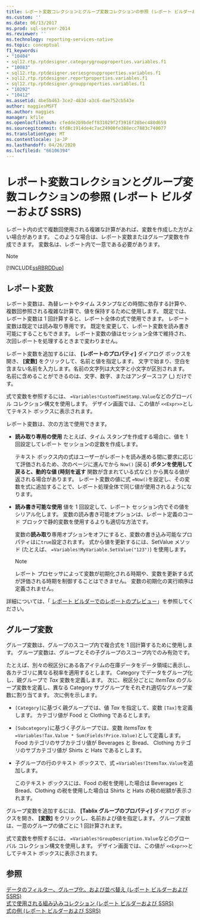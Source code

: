 ```yaml
---
title: レポート変数コレクションとグループ変数コレクションの参照 (レポート ビルダーおよび SSRS) | Microsoft Docs
ms.custom: ''
ms.date: 06/13/2017
ms.prod: sql-server-2014
ms.reviewer: ''
ms.technology: reporting-services-native
ms.topic: conceptual
f1_keywords:
- "10404"
- sql12.rtp.rptdesigner.categorygroupproperties.variables.f1
- "10083"
- sql12.rtp.rptdesigner.seriesgroupproperties.variables.f1
- sql12.rtp.rptdesigner.reportproperties.variables.f1
- sql12.rtp.rptdesigner.groupproperties.variables.f1
- "10292"
- "10412"
ms.assetid: 4be5b463-3ce2-483d-a3c6-dae752cb543e
author: maggiesMSFT
ms.author: maggies
manager: kfile
ms.openlocfilehash: cfedde2b9bdeff831029f2f3916f28bec480d659
ms.sourcegitcommit: 6fd8c1914de4c7ac24900fe388ecc7883c740077
ms.translationtype: MT
ms.contentlocale: ja-JP
ms.lasthandoff: 04/26/2020
ms.locfileid: "66106394"
---
```

# <a name="report-and-group-variables-collections-references-report-builder-and-ssrs"></a>レポート変数コレクションとグループ変数コレクションの参照 (レポート ビルダーおよび SSRS)
  レポート内の式で複数回使用される複雑な計算があれば、変数を作成した方がよい場合があります。 このような場合は、レポート変数またはグループ変数を作成できます。 変数名は、レポート内で一意である必要があります。  
  
> [!NOTE]  
>  [!INCLUDE[ssRBRDDup](../../includes/ssrbrddup-md.md)]  
  
## <a name="report-variables"></a>レポート変数  
 レポート変数は、為替レートやタイム スタンプなどの時間に依存する計算や、複数回参照される複雑な計算で、値を保持するために使用します。 既定では、レポート変数は 1 回計算すると、レポート全体の式で使用できます。 レポート変数は既定では読み取り専用です。 既定を変更して、レポート変数を読み書き可能にすることもできます。 レポート変数の値はセッション全体で維持され、次回レポートを処理するときまで変わりません。  
  
 レポート変数を追加するには、 **[レポートのプロパティ]** ダイアログ ボックスを開き、 **[変数]** をクリックして、名前と値を指定します。 文字で始まり、空白を含まない名前を入力します。名前の文字列は大文字と小文字が区別されます。 名前に含めることができるのは、文字、数字、またはアンダースコア (_) だけです。  
  
 式で変数を参照するには、 `=Variables!CustomTimeStamp.Value`などのグローバル コレクション構文を使用します。 デザイン画面では、この値が `<<Expr>>`としてテキスト ボックスに表示されます。  
  
 レポート変数は、次の方法で使用できます。  
  
-   **読み取り専用の使用** たとえば、タイム スタンプを作成する場合に、値を 1 回設定してレポート セッションの定数を作成します。  
  
     テキスト ボックス内の式はユーザーがレポートを読み進める間に要求に応じて評価されるため、次のページに進んでから `Now()` [戻る] **ボタンを使用して戻ると、動的な値 (時刻を返す** 関数が含まれている式など) から異なる値が返される場合があります。 レポート変数の値に式 `=Now()`を設定し、その変数を式に追加することで、レポート処理全体で同じ値が使用されるようになります。  
  
-   **読み書き可能な使用** 値を 1 回設定して、レポート セッション内でその値をシリアル化します。 変数の読み書き可能オプションは、レポート定義のコード ブロックで静的変数を使用するよりも適切な方法です。  
  
     変数の**読み取り**専用オプションをオフにすると、変数の書き込み可能なプロパティはに`true`設定されます。 式から値を更新するには、SetValue メソッド (たとえば、 `=Variables!MyVariable.SetValue("123")`) を使用します。  
  
    > [!NOTE]  
    >  レポート プロセッサによって変数が初期化される時期や、変数を更新する式が評価される時期を制御することはできません。 変数の初期化の実行順序は定義されません。  
  
 詳細については、「 [レポート ビルダーでのレポートのプレビュー](../report-builder/previewing-reports-in-report-builder.md)」を参照してください。  
  
## <a name="group-variables"></a>グループ変数  
 グループ変数は、グループのスコープ内で複合式を 1 回計算するために使用します。 グループ変数は、グループとその子グループのスコープ内でのみ有効です。  
  
 たとえば、別々の税区分にある各アイテムの在庫データをデータ領域に表示し、各カテゴリに異なる税率を適用するとします。 Category でデータをグループ化し、親グループで *Tax* 変数を定義します。 次に、税区分ごとに *ItemTax* のグループ変数を定義し、異なる Category サブグループをそれぞれ適切なグループ変数に割り当てます。 次に例を示します。  
  
-   `[Category]`に基づく親グループでは、値 *Tax* を指定して、変数 `[Tax]`を定義します。 カテゴリ値が Food と Clothing であるとします。  
  
-   `[Subcategory]`に基づく子グループでは、変数 *ItemsTax* を `=Variables!Tax.Value * Sum(Fields!Price.Value)`として定義します。 Food カテゴリのサブカテゴリ値が Beverages と Bread、 Clothing カテゴリのサブカテゴリ値が Shirts と Hats であるとします。  
  
-   子グループの行のテキスト ボックスで、式 `=Variables!ItemsTax.Value`を追加します。  
  
     このテキスト ボックスには、Food の税を使用した場合は Beverages と Bread、Clothing の税を使用した場合は Shirts と Hats の税の総額が表示されます。  
  
 グループ変数を追加するには、 **[Tablix グループのプロパティ]** ダイアログ ボックスを開き、 **[変数]** をクリックし、名前および値を指定します。 グループ変数は、一意のグループの値ごとに 1 回計算されます。  
  
 式で変数を参照するには、 `=Variables!GroupDescription.Value`などのグローバル コレクション構文を使用します。 デザイン画面では、この値が `<<Expr>>`としてテキスト ボックスに表示されます。  
  
## <a name="see-also"></a>参照  
 [データのフィルター、グループ化、および並べ替え (レポート ビルダーおよび SSRS)](filter-group-and-sort-data-report-builder-and-ssrs.md)   
 [式で使用される組み込みコレクション (レポート ビルダーおよび SSRS)](built-in-collections-in-expressions-report-builder.md)   
 [式の例 &#40;レポート ビルダーおよび SSRS&#41;](expression-examples-report-builder-and-ssrs.md)  
  
  
